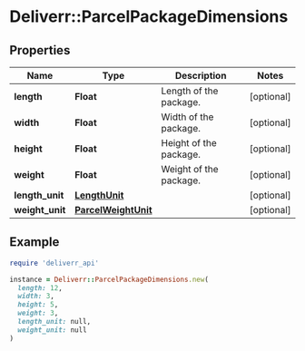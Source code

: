 # Deliverr::ParcelPackageDimensions

## Properties

| Name | Type | Description | Notes |
| ---- | ---- | ----------- | ----- |
| **length** | **Float** | Length of the package. | [optional] |
| **width** | **Float** | Width of the package. | [optional] |
| **height** | **Float** | Height of the package. | [optional] |
| **weight** | **Float** | Weight of the package. | [optional] |
| **length_unit** | [**LengthUnit**](LengthUnit.md) |  | [optional] |
| **weight_unit** | [**ParcelWeightUnit**](ParcelWeightUnit.md) |  | [optional] |

## Example

```ruby
require 'deliverr_api'

instance = Deliverr::ParcelPackageDimensions.new(
  length: 12,
  width: 3,
  height: 5,
  weight: 3,
  length_unit: null,
  weight_unit: null
)
```

